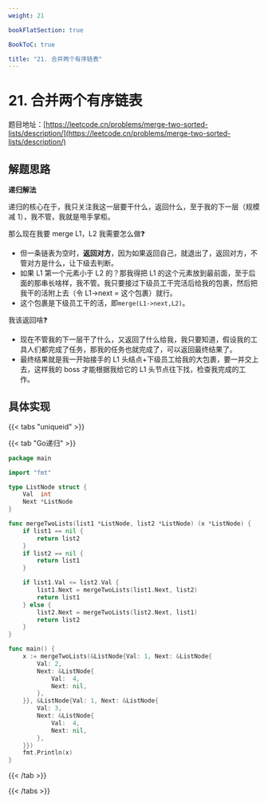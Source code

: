 ```yaml
---
weight: 21

bookFlatSection: true

BookToC: true

title: "21. 合并两个有序链表"
---
```


# 21. 合并两个有序链表

题目地址：[https://leetcode.cn/problems/merge-two-sorted-lists/description/](https://leetcode.cn/problems/merge-two-sorted-lists/description/)

## 解题思路

**递归解法**

递归的核心在于，我只关注我这一层要干什么，返回什么，至于我的下一层（规模减 1），我不管，我就是甩手掌柜。

那么现在我要 merge L1，L2 我需要怎么做:question:

+ 但一条链表为空时，**返回对方**，因为如果返回自己，就退出了，返回对方，不管对方是什么，让下级去判断。
+ 如果 L1 第一个元素小于 L2 的？那我得把 L1 的这个元素放到最前面，至于后面的那串长啥样，我不管。我只要接过下级员工干完活后给我的包裹，然后把我干的活附上去（令 L1->next = 这个包裹）就行。
+ 这个包裹是下级员工干的活，即`merge(L1->next,L2)`。

我该返回啥❓

+ 现在不管我的下一层干了什么，又返回了什么给我，我只要知道，假设我的工具人们都完成了任务，那我的任务也就完成了，可以返回最终结果了。
+ 最终结果就是我一开始接手的 L1 头结点+下级员工给我的大包裹，要一并交上去，这样我的 boss 才能根据我给它的 L1 头节点往下找，检查我完成的工作。

## 具体实现

{{< tabs "uniqueid" >}}

{{< tab "Go递归" >}}

```go
package main

import "fmt"

type ListNode struct {
	Val  int
	Next *ListNode
}

func mergeTwoLists(list1 *ListNode, list2 *ListNode) (x *ListNode) {
	if list1 == nil {
		return list2
	}
	if list2 == nil {
		return list1
	}

	if list1.Val <= list2.Val {
		list1.Next = mergeTwoLists(list1.Next, list2)
		return list1
	} else {
		list2.Next = mergeTwoLists(list2.Next, list1)
		return list2
	}
}

func main() {
	x := mergeTwoLists(&ListNode{Val: 1, Next: &ListNode{
		Val: 2,
		Next: &ListNode{
			Val:  4,
			Next: nil,
		},
	}}, &ListNode{Val: 1, Next: &ListNode{
		Val: 3,
		Next: &ListNode{
			Val:  4,
			Next: nil,
		},
	}})
	fmt.Println(x)
}

```

{{< /tab >}}

{{< /tabs >}}